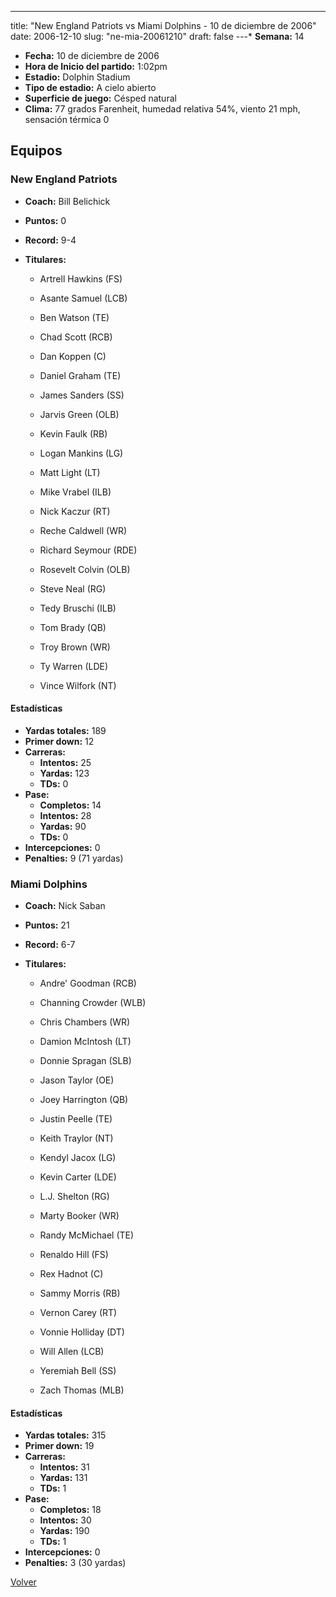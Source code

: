 ---
title: "New England Patriots vs Miami Dolphins - 10 de diciembre de 2006"
date: 2006-12-10
slug: "ne-mia-20061210"
draft: false
---* **Semana:** 14
* **Fecha:** 10 de diciembre de 2006
* **Hora de Inicio del partido:** 1:02pm
* **Estadio:** Dolphin Stadium
* **Tipo de estadio:** A cielo abierto
* **Superficie de juego:** Césped natural
* **Clima:** 77 grados Farenheit, humedad relativa 54%, viento 21 mph, sensación térmica 0

## Equipos


### New England Patriots
* **Coach:** Bill Belichick
* **Puntos:** 0
* **Record:** 9-4
* **Titulares:** 

  * Artrell Hawkins (FS) 

  * Asante Samuel (LCB) 

  * Ben Watson (TE) 

  * Chad Scott (RCB) 

  * Dan Koppen (C) 

  * Daniel Graham (TE) 

  * James Sanders (SS) 

  * Jarvis Green (OLB) 

  * Kevin Faulk (RB) 

  * Logan Mankins (LG) 

  * Matt Light (LT) 

  * Mike Vrabel (ILB) 

  * Nick Kaczur (RT) 

  * Reche Caldwell (WR) 

  * Richard Seymour (RDE) 

  * Rosevelt Colvin (OLB) 

  * Steve Neal (RG) 

  * Tedy Bruschi (ILB) 

  * Tom Brady (QB) 

  * Troy Brown (WR) 

  * Ty Warren (LDE) 

  * Vince Wilfork (NT) 

#### Estadísticas
* **Yardas totales:** 189
* **Primer down:** 12
* **Carreras:**
  * **Intentos:** 25
  * **Yardas:** 123
  * **TDs:** 0
* **Pase:**
  * **Completos:** 14
  * **Intentos:** 28
  * **Yardas:** 90
  * **TDs:** 0
* **Intercepciones:** 0
* **Penalties:** 9 (71 yardas)

### Miami Dolphins
* **Coach:** Nick Saban
* **Puntos:** 21
* **Record:** 6-7
* **Titulares:** 

  * Andre' Goodman (RCB) 

  * Channing Crowder (WLB) 

  * Chris Chambers (WR) 

  * Damion McIntosh (LT) 

  * Donnie Spragan (SLB) 

  * Jason Taylor (OE) 

  * Joey Harrington (QB) 

  * Justin Peelle (TE) 

  * Keith Traylor (NT) 

  * Kendyl Jacox (LG) 

  * Kevin Carter (LDE) 

  * L.J. Shelton (RG) 

  * Marty Booker (WR) 

  * Randy McMichael (TE) 

  * Renaldo Hill (FS) 

  * Rex Hadnot (C) 

  * Sammy Morris (RB) 

  * Vernon Carey (RT) 

  * Vonnie Holliday (DT) 

  * Will Allen (LCB) 

  * Yeremiah Bell (SS) 

  * Zach Thomas (MLB) 

#### Estadísticas
* **Yardas totales:** 315
* **Primer down:** 19
* **Carreras:**
  * **Intentos:** 31
  * **Yardas:** 131
  * **TDs:** 1
* **Pase:**
  * **Completos:** 18
  * **Intentos:** 30
  * **Yardas:** 190
  * **TDs:** 1
* **Intercepciones:** 0
* **Penalties:** 3 (30 yardas)


[Volver](/historia/2006)
